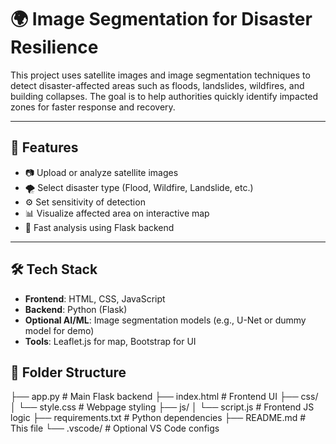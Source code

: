 # 🌍 Image Segmentation for Disaster Resilience

This project uses satellite images and image segmentation techniques to detect disaster-affected areas such as floods, landslides, wildfires, and building collapses. The goal is to help authorities quickly identify impacted zones for faster response and recovery.

---

## 🚀 Features

- 📷 Upload or analyze satellite images
- 🌪️ Select disaster type (Flood, Wildfire, Landslide, etc.)
- ⚙️ Set sensitivity of detection
- 📊 Visualize affected area on interactive map
- 🔁 Fast analysis using Flask backend

---

## 🛠️ Tech Stack

- **Frontend**: HTML, CSS, JavaScript
- **Backend**: Python (Flask)
- **Optional AI/ML**: Image segmentation models (e.g., U-Net or dummy model for demo)
- **Tools**: Leaflet.js for map, Bootstrap for UI

## 📁 Folder Structure

├── app.py # Main Flask backend
├── index.html # Frontend UI
├── css/
│ └── style.css # Webpage styling
├── js/
│ └── script.js # Frontend JS logic
├── requirements.txt # Python dependencies
├── README.md # This file
└── .vscode/ # Optional VS Code configs
